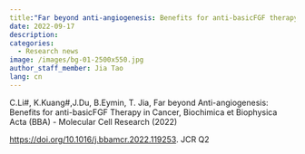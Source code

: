 ```yaml
---
title:"Far beyond anti-angiogenesis: Benefits for anti-basicFGF therapy in cancer"
date: 2022-09-17
description: 
categories:
  - Research news
image: /images/bg-01-2500x550.jpg
author_staff_member: Jia Tao
lang: cn
---
```


C.Li#, K.Kuang#,J.Du, B.Eymin, T. Jia, Far beyond Anti-angiogenesis: Benefits for anti-basicFGF Therapy in Cancer, Biochimica et Biophysica Acta (BBA) - Molecular Cell Research (2022) 

https://doi.org/10.1016/j.bbamcr.2022.119253. JCR Q2

